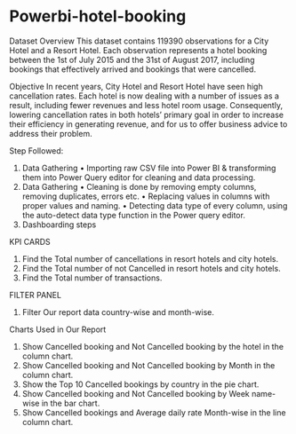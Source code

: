 # Powerbi-hotel-booking

Dataset Overview
This dataset contains 119390 observations for a City Hotel and a Resort Hotel. Each observation represents a hotel booking between the 1st of July 2015 and the 31st of August 2017, including bookings that effectively arrived and bookings that were cancelled.

Objective
In recent years, City Hotel and Resort Hotel have seen high cancellation rates. Each hotel is now dealing with a number of issues as a result, including fewer revenues and less hotel room usage. Consequently, lowering cancellation rates in both hotels’ primary goal in order to increase their efficiency in generating revenue, and for us to offer business advice to address their problem.

Step Followed:
1.	Data Gathering
•	Importing raw CSV file into Power BI & transforming them into Power Query editor for cleaning and data processing.
2.	Data Gathering
•	Cleaning is done by removing empty columns, removing duplicates, errors etc.
•	Replacing values in columns with proper values and naming.
•	Detecting data type of every column, using the auto-detect data type function in the Power query editor.
3.	Dashboarding steps

KPI CARDS
1. Find the Total number of cancellations in resort hotels and city hotels.
2. Find the Total number of not Cancelled in resort hotels and city hotels.
3. Find the Total number of transactions.


FILTER PANEL
1. Filter Our report data country-wise and month-wise.

Charts Used in Our Report

1. Show Cancelled booking and Not Cancelled booking by the hotel in the column chart.
2. Show Cancelled booking and Not Cancelled booking by Month in the column chart.
3. Show the Top 10 Cancelled bookings by country in the pie chart.
4. Show Cancelled booking and Not Cancelled booking by Week name-wise in the bar chart.
5. Show Cancelled bookings and Average daily rate Month-wise in the line column chart.





    




